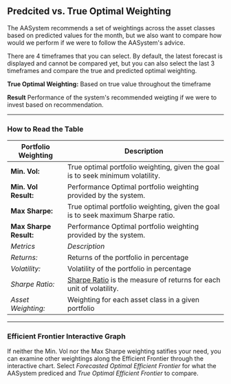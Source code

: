 ## **Predcited vs. True Optimal Weighting**

The AASystem recommends a set of weightings across the asset classes based on predicted values for the month, but we also want to compare how would we perform if we were to follow the AASystem's advice. 

There are 4 timeframes that you can select. By default, the latest forecast is displayed and cannot be compared yet, but you can also select the last 3 timeframes and compare the true and predicted optimal weighting.

**True Optimal Weighting:** Based on true value throughout the timeframe

**Result** Performance of the system's recommended weigting if we were to invest based on recommendation.

---

### **How to Read the Table**

|Portfolio Weighting|Description|
|---|---|
|**Min. Vol:** |True optimal portfolio weighting, given the goal is to seek minimum volatility.|
|**Min. Vol Result:**|Performance Optimal portfolio weighting provided by the system.|
|**Max Sharpe:**|True optimal portfolio weighting, given the goal is to seek maximum Sharpe ratio.|
|**Max Sharpe Result:**|Performance Optimal portfolio weighting provided by the system.|
|*Metrics*|*Description*|
|*Returns:*| Returns of the portfolio in percentage|
|*Volatility:*| Volatility of the portfolio in percentage|
|*Sharpe Ratio:*| [Sharpe Ratio](https://www.investopedia.com/terms/s/sharperatio.asp) is the measure of returns for each unit of volatility.|
|*Asset Weighting:*| Weighting for each asset class in a given portfolio|

---




### **Efficient Frontier Interactive Graph**

If neither the Min. Vol nor the Max Sharpe weighting satifies your need, you can examine other weightings along the Efficient Frontier through the interactive chart. Select *Forecasted Optimal Efficient Frontier* for what the AASystem prediced and *True Optimal Efficient Frontier* to compare. 
